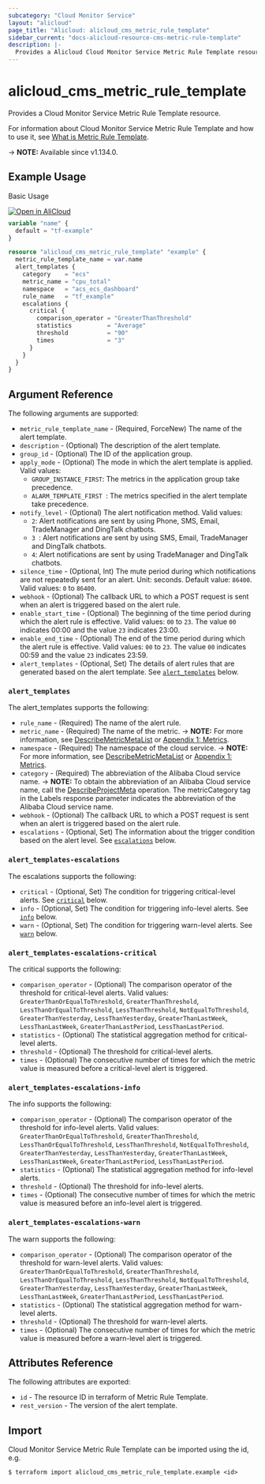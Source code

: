 ```yaml
---
subcategory: "Cloud Monitor Service"
layout: "alicloud"
page_title: "Alicloud: alicloud_cms_metric_rule_template"
sidebar_current: "docs-alicloud-resource-cms-metric-rule-template"
description: |-
  Provides a Alicloud Cloud Monitor Service Metric Rule Template resource.
---
```


# alicloud_cms_metric_rule_template

Provides a Cloud Monitor Service Metric Rule Template resource.

For information about Cloud Monitor Service Metric Rule Template and how to use it, see [What is Metric Rule Template](https://www.alibabacloud.com/help/en/cloudmonitor/latest/createmetricruletemplate).

-> **NOTE:** Available since v1.134.0.

## Example Usage

Basic Usage

<div style="display: block;margin-bottom: 40px;"><div class="oics-button" style="float: right;position: absolute;margin-bottom: 10px;">
  <a href="https://api.aliyun.com/terraform?resource=alicloud_cms_metric_rule_template&exampleId=9e32b0f7-c1d4-bcda-f01e-11ba1d4ce0313ea3559f&activeTab=example&spm=docs.r.cms_metric_rule_template.0.9e32b0f7c1&intl_lang=EN_US" target="_blank">
    <img alt="Open in AliCloud" src="https://img.alicdn.com/imgextra/i1/O1CN01hjjqXv1uYUlY56FyX_!!6000000006049-55-tps-254-36.svg" style="max-height: 44px; max-width: 100%;">
  </a>
</div></div>

```terraform
variable "name" {
  default = "tf-example"
}

resource "alicloud_cms_metric_rule_template" "example" {
  metric_rule_template_name = var.name
  alert_templates {
    category    = "ecs"
    metric_name = "cpu_total"
    namespace   = "acs_ecs_dashboard"
    rule_name   = "tf_example"
    escalations {
      critical {
        comparison_operator = "GreaterThanThreshold"
        statistics          = "Average"
        threshold           = "90"
        times               = "3"
      }
    }
  }
}
```

## Argument Reference

The following arguments are supported:

* `metric_rule_template_name` - (Required, ForceNew) The name of the alert template.
* `description` - (Optional) The description of the alert template.
* `group_id` - (Optional) The ID of the application group.
* `apply_mode` - (Optional) The mode in which the alert template is applied. Valid values:
  - `GROUP_INSTANCE_FIRST`: The metrics in the application group take precedence.
  - `ALARM_TEMPLATE_FIRST `: The metrics specified in the alert template take precedence.
* `notify_level` - (Optional) The alert notification method. Valid values:
  - `2`: Alert notifications are sent by using Phone, SMS, Email, TradeManager and DingTalk chatbots.
  - `3 `: Alert notifications are sent by using SMS, Email, TradeManager and DingTalk chatbots.
  - `4`: Alert notifications are sent by using TradeManager and DingTalk chatbots.
* `silence_time` - (Optional, Int) The mute period during which notifications are not repeatedly sent for an alert. Unit: seconds. Default value: `86400`. Valid values: `0` to `86400`.
* `webhook` - (Optional) The callback URL to which a POST request is sent when an alert is triggered based on the alert rule.
* `enable_start_time` - (Optional) The beginning of the time period during which the alert rule is effective. Valid values: `00` to `23`. The value `00` indicates 00:00 and the value `23` indicates 23:00.
* `enable_end_time` - (Optional) The end of the time period during which the alert rule is effective. Valid values: `00` to `23`. The value `00` indicates 00:59 and the value `23` indicates 23:59.
* `alert_templates` - (Optional, Set) The details of alert rules that are generated based on the alert template. See [`alert_templates`](#alert_templates) below.

### `alert_templates`

The alert_templates supports the following: 

* `rule_name` - (Required) The name of the alert rule.
* `metric_name` - (Required) The name of the metric.
-> **NOTE:** For more information, see [DescribeMetricMetaList](https://www.alibabacloud.com/help/doc-detail/98846.htm) or [Appendix 1: Metrics](https://www.alibabacloud.com/help/doc-detail/28619.htm).
* `namespace` - (Required) The namespace of the cloud service.
-> **NOTE:** For more information, see [DescribeMetricMetaList](https://www.alibabacloud.com/help/doc-detail/98846.htm) or [Appendix 1: Metrics](https://www.alibabacloud.com/help/doc-detail/28619.htm).
* `category` - (Required) The abbreviation of the Alibaba Cloud service name.
-> **NOTE:** To obtain the abbreviation of an Alibaba Cloud service name, call the [DescribeProjectMeta](https://www.alibabacloud.com/help/en/cms/developer-reference/api-cms-2019-01-01-describeprojectmeta) operation. The metricCategory tag in the Labels response parameter indicates the abbreviation of the Alibaba Cloud service name.
* `webhook` - (Optional) The callback URL to which a POST request is sent when an alert is triggered based on the alert rule.
* `escalations` - (Optional, Set) The information about the trigger condition based on the alert level. See [`escalations`](#alert_templates-escalations) below. 

### `alert_templates-escalations`

The escalations supports the following: 

* `critical` - (Optional, Set) The condition for triggering critical-level alerts. See [`critical`](#alert_templates-escalations-critical) below. 
* `info` - (Optional, Set) The condition for triggering info-level alerts. See [`info`](#alert_templates-escalations-info) below. 
* `warn` - (Optional, Set) The condition for triggering warn-level alerts. See [`warn`](#alert_templates-escalations-warn) below. 

### `alert_templates-escalations-critical`

The critical supports the following:

* `comparison_operator` - (Optional) The comparison operator of the threshold for critical-level alerts. Valid values: `GreaterThanOrEqualToThreshold`, `GreaterThanThreshold`, `LessThanOrEqualToThreshold`, `LessThanThreshold`, `NotEqualToThreshold`, `GreaterThanYesterday`, `LessThanYesterday`, `GreaterThanLastWeek`, `LessThanLastWeek`, `GreaterThanLastPeriod`, `LessThanLastPeriod`.
* `statistics` - (Optional) The statistical aggregation method for critical-level alerts.
* `threshold` - (Optional) The threshold for critical-level alerts.
* `times` - (Optional) The consecutive number of times for which the metric value is measured before a critical-level alert is triggered.

### `alert_templates-escalations-info`

The info supports the following:

* `comparison_operator` - (Optional) The comparison operator of the threshold for info-level alerts. Valid values: `GreaterThanOrEqualToThreshold`, `GreaterThanThreshold`, `LessThanOrEqualToThreshold`, `LessThanThreshold`, `NotEqualToThreshold`, `GreaterThanYesterday`, `LessThanYesterday`, `GreaterThanLastWeek`, `LessThanLastWeek`, `GreaterThanLastPeriod`, `LessThanLastPeriod`.
* `statistics` - (Optional) The statistical aggregation method for info-level alerts.
* `threshold` - (Optional) The threshold for info-level alerts.
* `times` - (Optional) The consecutive number of times for which the metric value is measured before an info-level alert is triggered.

### `alert_templates-escalations-warn`

The warn supports the following: 

* `comparison_operator` - (Optional) The comparison operator of the threshold for warn-level alerts. Valid values: `GreaterThanOrEqualToThreshold`, `GreaterThanThreshold`, `LessThanOrEqualToThreshold`, `LessThanThreshold`, `NotEqualToThreshold`, `GreaterThanYesterday`, `LessThanYesterday`, `GreaterThanLastWeek`, `LessThanLastWeek`, `GreaterThanLastPeriod`, `LessThanLastPeriod`.
* `statistics` - (Optional) The statistical aggregation method for warn-level alerts.
* `threshold` - (Optional) The threshold for warn-level alerts.
* `times` - (Optional) The consecutive number of times for which the metric value is measured before a warn-level alert is triggered.

## Attributes Reference

The following attributes are exported:

* `id` - The resource ID in terraform of Metric Rule Template.
* `rest_version` - The version of the alert template.

## Import

Cloud Monitor Service Metric Rule Template can be imported using the id, e.g.

```shell
$ terraform import alicloud_cms_metric_rule_template.example <id>
```
